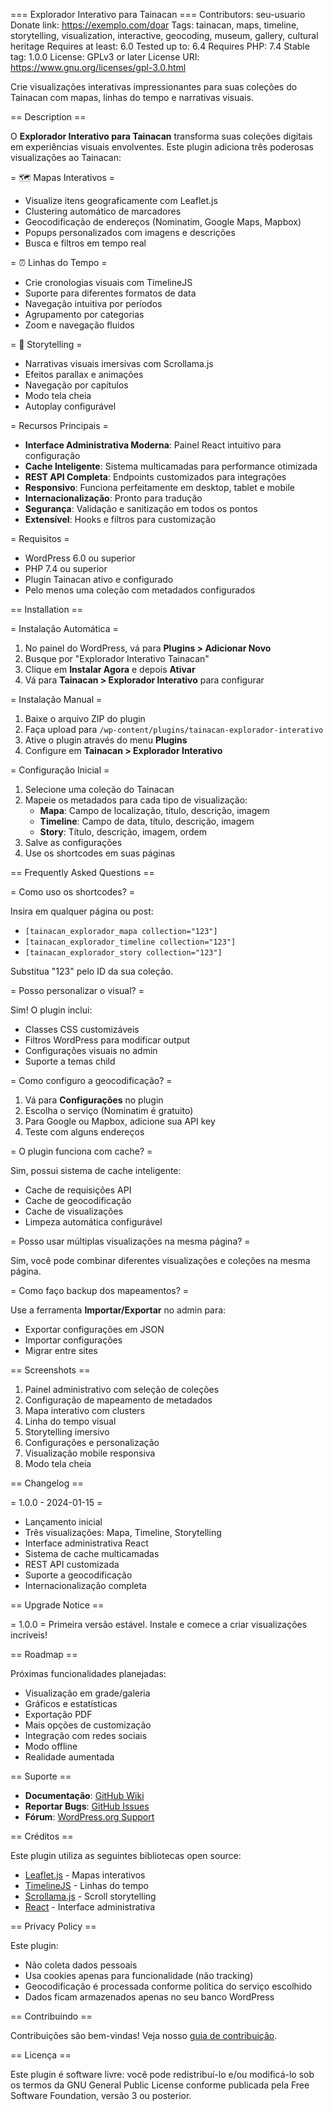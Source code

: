 === Explorador Interativo para Tainacan ===
Contributors: seu-usuario
Donate link: https://exemplo.com/doar
Tags: tainacan, maps, timeline, storytelling, visualization, interactive, geocoding, museum, gallery, cultural heritage
Requires at least: 6.0
Tested up to: 6.4
Requires PHP: 7.4
Stable tag: 1.0.0
License: GPLv3 or later
License URI: https://www.gnu.org/licenses/gpl-3.0.html

Crie visualizações interativas impressionantes para suas coleções do Tainacan com mapas, linhas do tempo e narrativas visuais.

== Description ==

O **Explorador Interativo para Tainacan** transforma suas coleções digitais em experiências visuais envolventes. Este plugin adiciona três poderosas visualizações ao Tainacan:

= 🗺️ Mapas Interativos =
* Visualize itens geograficamente com Leaflet.js
* Clustering automático de marcadores
* Geocodificação de endereços (Nominatim, Google Maps, Mapbox)
* Popups personalizados com imagens e descrições
* Busca e filtros em tempo real

= ⏰ Linhas do Tempo =
* Crie cronologias visuais com TimelineJS
* Suporte para diferentes formatos de data
* Navegação intuitiva por períodos
* Agrupamento por categorias
* Zoom e navegação fluidos

= 📖 Storytelling =
* Narrativas visuais imersivas com Scrollama.js
* Efeitos parallax e animações
* Navegação por capítulos
* Modo tela cheia
* Autoplay configurável

= Recursos Principais =

* **Interface Administrativa Moderna**: Painel React intuitivo para configuração
* **Cache Inteligente**: Sistema multicamadas para performance otimizada
* **REST API Completa**: Endpoints customizados para integrações
* **Responsivo**: Funciona perfeitamente em desktop, tablet e mobile
* **Internacionalização**: Pronto para tradução
* **Segurança**: Validação e sanitização em todos os pontos
* **Extensível**: Hooks e filtros para customização

= Requisitos =

* WordPress 6.0 ou superior
* PHP 7.4 ou superior
* Plugin Tainacan ativo e configurado
* Pelo menos uma coleção com metadados configurados

== Installation ==

= Instalação Automática =

1. No painel do WordPress, vá para **Plugins > Adicionar Novo**
2. Busque por "Explorador Interativo Tainacan"
3. Clique em **Instalar Agora** e depois **Ativar**
4. Vá para **Tainacan > Explorador Interativo** para configurar

= Instalação Manual =

1. Baixe o arquivo ZIP do plugin
2. Faça upload para `/wp-content/plugins/tainacan-explorador-interativo`
3. Ative o plugin através do menu **Plugins**
4. Configure em **Tainacan > Explorador Interativo**

= Configuração Inicial =

1. Selecione uma coleção do Tainacan
2. Mapeie os metadados para cada tipo de visualização:
   * **Mapa**: Campo de localização, título, descrição, imagem
   * **Timeline**: Campo de data, título, descrição, imagem
   * **Story**: Título, descrição, imagem, ordem
3. Salve as configurações
4. Use os shortcodes em suas páginas

== Frequently Asked Questions ==

= Como uso os shortcodes? =

Insira em qualquer página ou post:
* `[tainacan_explorador_mapa collection="123"]`
* `[tainacan_explorador_timeline collection="123"]`
* `[tainacan_explorador_story collection="123"]`

Substitua "123" pelo ID da sua coleção.

= Posso personalizar o visual? =

Sim! O plugin inclui:
* Classes CSS customizáveis
* Filtros WordPress para modificar output
* Configurações visuais no admin
* Suporte a temas child

= Como configuro a geocodificação? =

1. Vá para **Configurações** no plugin
2. Escolha o serviço (Nominatim é gratuito)
3. Para Google ou Mapbox, adicione sua API key
4. Teste com alguns endereços

= O plugin funciona com cache? =

Sim, possui sistema de cache inteligente:
* Cache de requisições API
* Cache de geocodificação
* Cache de visualizações
* Limpeza automática configurável

= Posso usar múltiplas visualizações na mesma página? =

Sim, você pode combinar diferentes visualizações e coleções na mesma página.

= Como faço backup dos mapeamentos? =

Use a ferramenta **Importar/Exportar** no admin para:
* Exportar configurações em JSON
* Importar configurações
* Migrar entre sites

== Screenshots ==

1. Painel administrativo com seleção de coleções
2. Configuração de mapeamento de metadados
3. Mapa interativo com clusters
4. Linha do tempo visual
5. Storytelling imersivo
6. Configurações e personalização
7. Visualização mobile responsiva
8. Modo tela cheia

== Changelog ==

= 1.0.0 - 2024-01-15 =
* Lançamento inicial
* Três visualizações: Mapa, Timeline, Storytelling
* Interface administrativa React
* Sistema de cache multicamadas
* REST API customizada
* Suporte a geocodificação
* Internacionalização completa

== Upgrade Notice ==

= 1.0.0 =
Primeira versão estável. Instale e comece a criar visualizações incríveis!

== Roadmap ==

Próximas funcionalidades planejadas:

* Visualização em grade/galeria
* Gráficos e estatísticas
* Exportação PDF
* Mais opções de customização
* Integração com redes sociais
* Modo offline
* Realidade aumentada

== Suporte ==

* **Documentação**: [GitHub Wiki](https://github.com/seu-usuario/tainacan-explorador)
* **Reportar Bugs**: [GitHub Issues](https://github.com/seu-usuario/tainacan-explorador/issues)
* **Fórum**: [WordPress.org Support](https://wordpress.org/support/plugin/tainacan-explorador-interativo)

== Créditos ==

Este plugin utiliza as seguintes bibliotecas open source:

* [Leaflet.js](https://leafletjs.com/) - Mapas interativos
* [TimelineJS](https://timeline.knightlab.com/) - Linhas do tempo
* [Scrollama.js](https://github.com/russellgoldenberg/scrollama) - Scroll storytelling
* [React](https://reactjs.org/) - Interface administrativa

== Privacy Policy ==

Este plugin:
* Não coleta dados pessoais
* Usa cookies apenas para funcionalidade (não tracking)
* Geocodificação é processada conforme política do serviço escolhido
* Dados ficam armazenados apenas no seu banco WordPress

== Contribuindo ==

Contribuições são bem-vindas! Veja nosso [guia de contribuição](https://github.com/seu-usuario/tainacan-explorador/CONTRIBUTING.md).

== Licença ==

Este plugin é software livre: você pode redistribuí-lo e/ou modificá-lo sob os termos da GNU General Public License conforme publicada pela Free Software Foundation, versão 3 ou posterior.
